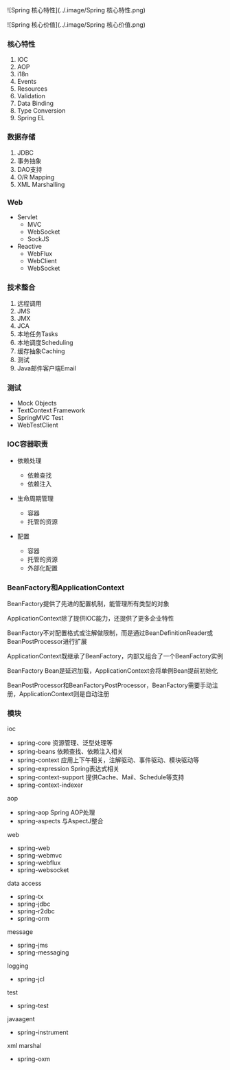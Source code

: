 ![Spring 核心特性](../.image/Spring 核心特性.png)

![Spring 核心价值](../.image/Spring 核心价值.png)

### 核心特性

1. IOC
2. AOP
3. i18n
4. Events
5. Resources
6. Validation
7. Data Binding
8. Type Conversion
9. Spring EL

### 数据存储

1. JDBC
2. 事务抽象
3. DAO支持
4. O/R Mapping
5. XML Marshalling

### Web

* Servlet
    * MVC
    * WebSocket
    * SockJS
* Reactive
    * WebFlux
    * WebClient
    * WebSocket

### 技术整合

1. 远程调用
2. JMS
3. JMX
4. JCA
5. 本地任务Tasks
6. 本地调度Scheduling
7. 缓存抽象Caching
8. 测试
9. Java邮件客户端Email

### 测试

* Mock Objects
* TextContext Framework
* SpringMVC Test
* WebTestClient

### IOC容器职责

* 依赖处理
    * 依赖查找
    * 依赖注入

* 生命周期管理
    * 容器
    * 托管的资源
* 配置
    * 容器
    * 托管的资源
    * 外部化配置

### BeanFactory和ApplicationContext

BeanFactory提供了先进的配置机制，能管理所有类型的对象

ApplicationContext除了提供IOC能力，还提供了更多企业特性

BeanFactory不对配置格式或注解做限制，而是通过BeanDefinitionReader或BeanPostProcessor进行扩展

ApplicationContext既继承了BeanFactory，内部又组合了一个BeanFactory实例

BeanFactory Bean是延迟加载，ApplicationContext会将单例Bean提前初始化

BeanPostProcessor和BeanFactoryPostProcessor，BeanFactory需要手动注册，ApplicationContext则是自动注册

### 模块

ioc

* spring-core 资源管理、泛型处理等
* spring-beans 依赖查找、依赖注入相关
* spring-context 应用上下午相关，注解驱动、事件驱动、模块驱动等
* spring-expression  Spring表达式相关
* spring-context-support 提供Cache、Mail、Schedule等支持
* spring-context-indexer

aop

* spring-aop  Spring AOP处理
* spring-aspects  与AspectJ整合

web

* spring-web
* spring-webmvc
* spring-webflux
* spring-websocket

data access

* spring-tx
* spring-jdbc
* spring-r2dbc
* spring-orm

message

* spring-jms
* spring-messaging

logging

* spring-jcl

test

* spring-test

javaagent

* spring-instrument

xml marshal

* spring-oxm





